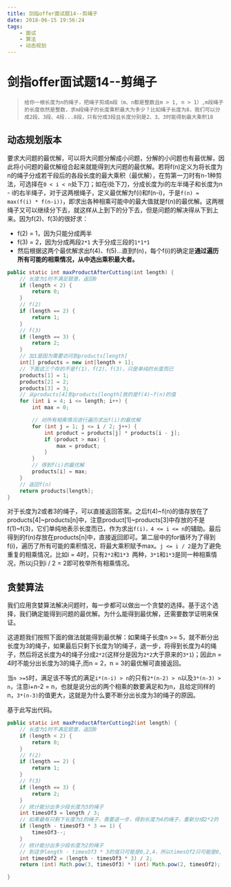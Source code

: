 ```yaml
---
title: 剑指offer面试题14--剪绳子
date: 2018-06-15 19:56:24
tags: 
    - 面试
    - 算法
    - 动态规划
---
```

# 剑指offer面试题14--剪绳子

> ```
> 给你一根长度为n的绳子，把绳子剪成m段（m、n都是整数且m > 1, n > 1）,m段绳子的长度依然是整数，求m段绳子的长度乘积最大为多少？比如绳子长度为8，我们可以分成2段、3段、4段...8段，只有分成3段且长度分别是2、3、3时能得到最大乘积18
> ```

## 动态规划版本

要求大问题的最优解，可以将大问题分解成小问题，分解的小问题也有最优解，因此将小问题的最优解组合起来就能得到大问题的最优解。若将f(n)定义为将长度为n的绳子分成若干段后的各段长度的最大乘积（最优解），在剪第一刀时有n-1种剪法，可选择在`0 < i < n`处下刀；如在i处下刀，分成长度为i的左半绳子和长度为n - i的右半绳子，对于这两根绳子，定义最优解为f(i)和f(n-i)，于是`f(n) = max(f(i) * f(n-i))`，即求出各种相乘可能中的最大值就是f(n)的最优解。这两根绳子又可以继续分下去，就这样从上到下的分下去，但是问题的解决得从下到上来。因为f(2)、f(3)的很好求：

- f(2) = 1，因为只能分成两半
- f(3) = 2，因为分成两段`2*1` 大于分成三段的`1*1*1`
- 然后根据这两个最优解求出f(4)、f(5)...直到f(n)，每个f(i)的确定是**通过遍历所有可能的相乘情况，从中选出乘积最大者。**

```java
public static int maxProductAfterCutting(int length) {
    // 长度为1时不满足题意，返回0
    if (length < 2) {
        return 0;
    }
    // f(2)
    if (length == 2) {
        return 1;
    }
    // f(3)
    if (length == 3) {
        return 2;
    }
    // 加1是因为需要访问到products[length]
    int[] products = new int[length + 1];
    // 下面这三个存的不是f(1)、f(2)、f(3)，只是单纯的长度而已
    products[1] = 1;
    products[2] = 2;
    products[3] = 3;
    // 从products[4]到products[length]放的是f(4)~f(n)的值
    for (int i = 4; i <= length; i++) {
        int max = 0;

        // 对所有相乘情况进行遍历求出f(i)的最优解
        for (int j = 1; j <= i / 2; j++) {
            int product = products[j] * products[i - j];
            if (product > max) {
                max = product;
            }
        }
        // 得到f(i)的最优解
        products[i] = max;
    }
    // 返回f(n)
    return products[length];
}
```

对于长度为2或者3的绳子，可以直接返回答案。之后f(4)~f(n)的值存放在了products[4]~products[n]中，注意product[1]~products[3]中存放的不是f(1)~f(3)，它们单纯地表示长度而已，作为求出`f(i)，4 <= i <= n`的辅助。最后得到的f(n)存放在products[n]中，直接返回即可。第二层中的for循环为了得到f(i)，遍历了所有可能的乘积情况，将最大乘积赋予max。`j <= i / 2`是为了避免重复的相乘情况，比如i = 4时，只有`2*2`和`1*3 `两种，`3*1`和`1*3`是同一种相乘情况，所以j只到i / 2 = 2即可枚举所有相乘情况。

## 贪婪算法

我们应用贪婪算法解决问题时，每一步都可以做出一个贪婪的选择。基于这个选择，我们确定能得到问题的最优解。为什么能得到最优解，还需要数学证明来保证。

这道题我们按照下面的做法就能得到最优解：如果绳子长度n >= 5，就不断分出长度为3的绳子，如果最后只剩下长度为1的绳子，退一步，将得到长度为4的绳子，然后将这长度为4的绳子分成`2*2`(这样分是因为`2*2`大于原来的`3*1`)；因此n = 4时不能分出长度为3的绳子,而n = 2，n = 3的最优解可直接返回。

当`n >=5`时，满足该不等式的满足`i*(n-i) > n`的只有`2*(n-2) > n`以及`3*(n-3) > n`，注意i+n-2  = n，也就是说分出的两个相乘的数要满足和为n，且给定同样的n，`3*(n-3)`的值更大，这就是为什么要不断分出长度为3的绳子的原因。

基于此写出代码。

```java
public static int maxProductAfterCutting2(int length) {
    // 长度为1时不满足题意，返回0
    if (length < 2) {
        return 0;
    }
    // f(2)
    if (length == 2) {
        return 1;
    }
    // f(3)
    if (length == 3) {
        return 2;
    }
    // 统计能分出多少段长度为3的绳子
    int timesOf3 = length / 3;
    // 如果最有只剩下长度为1的绳子，需要退一步，得到长度为4的绳子，重新分成2*2的
    if (length - timesOf3 * 3 == 1) {
        timesOf3--;
    }
    // 统计能分出多少段长度为2的绳子
    // 到这步length - timesOf3 * 3的值只可能是0,2,4，所以timesOf2只可能是0, 1, 2
    int timesOf2 = (length - timesOf3 * 3) / 2;
    return (int) Math.pow(3, timesOf3) * (int) Math.pow(2, timesOf2);

}
```
